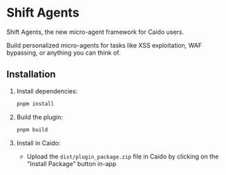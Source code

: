 # Shift Agents

Shift Agents, the new micro-agent framework for Caido users. 

Build personalized micro-agents for tasks like XSS exploitation, WAF bypassing, or anything you can think of.

## Installation

1. Install dependencies:

   ```bash
   pnpm install
   ```

2. Build the plugin:

   ```bash
   pnpm build
   ```

3. Install in Caido:
   - Upload the `dist/plugin_package.zip` file in Caido by clicking on the "Install Package" button in-app
